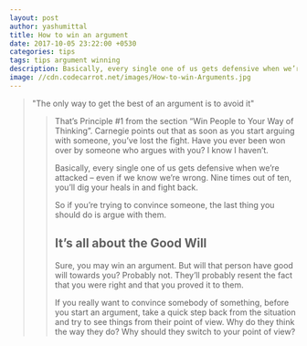 ```yaml
---
layout: post
author: yashumittal
title: How to win an argument
date: 2017-10-05 23:22:00 +0530
categories: tips
tags: tips argument winning
description: Basically, every single one of us gets defensive when we’re attacked – even if we know we’re wrong. The only way to get the best of an argument is to avoid it.
image: //cdn.codecarrot.net/images/How-to-win-Arguments.jpg
---
```


<blockquote>
"The only way to get the best of an argument is to avoid it"
<blockquote>

That’s Principle #1 from the section “Win People to Your Way of Thinking”. Carnegie points out that as soon as you start arguing with someone, you’ve lost the fight. Have you ever been won over by someone who argues with you? I know I haven’t.

Basically, every single one of us gets defensive when we’re attacked – even if we know we’re wrong. Nine times out of ten, you’ll dig your heals in and fight back.

So if you’re trying to convince someone, the last thing you should do is argue with them.

## It’s all about the Good Will

Sure, you may win an argument. But will that person have good will towards you? Probably not. They’ll probably resent the fact that you were right and that you proved it to them.

If you really want to convince somebody of something, before you start an argument, take a quick step back from the situation and try to see things from their point of view. Why do they think the way they do? Why should they switch to your point of view?
